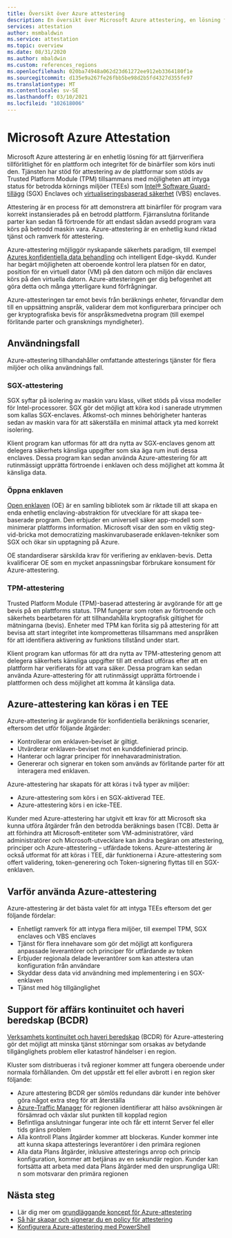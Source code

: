 ```yaml
---
title: Översikt över Azure attestering
description: En översikt över Microsoft Azure attestering, en lösning för att intyga betrodda körnings miljöer (TEEs)
services: attestation
author: msmbaldwin
ms.service: attestation
ms.topic: overview
ms.date: 08/31/2020
ms.author: mbaldwin
ms.custom: references_regions
ms.openlocfilehash: 020ba74948a062d23d61272ee912eb3364180f1e
ms.sourcegitcommit: d135e9a267fe26fbb5be98d2b5fd4327d355fe97
ms.translationtype: MT
ms.contentlocale: sv-SE
ms.lasthandoff: 03/10/2021
ms.locfileid: "102618006"
---
```

# <a name="microsoft-azure-attestation"></a>Microsoft Azure Attestation 

Microsoft Azure attestering är en enhetlig lösning för att fjärrverifiera tillförlitlighet för en plattform och integritet för de binärfiler som körs inuti den. Tjänsten har stöd för attestering av de plattformar som stöds av Trusted Platform Module (TPM) tillsammans med möjligheten att intyga status för betrodda körnings miljöer (TEEs) som [Intel® Software Guard-tillägg](https://www.intel.com/content/www/us/en/architecture-and-technology/software-guard-extensions.html) (SGX) Enclaves och [virtualiseringsbaserad säkerhet](/windows-hardware/design/device-experiences/oem-vbs) (VBS) enclaves. 

Attestering är en process för att demonstrera att binärfiler för program vara korrekt instansierades på en betrodd plattform. Fjärranslutna förlitande parter kan sedan få förtroende för att endast sådan avsedd program vara körs på betrodd maskin vara. Azure-attestering är en enhetlig kund riktad tjänst och ramverk för attestering.

Azure-attestering möjliggör nyskapande säkerhets paradigm, till exempel [Azures konfidentiella data behandling](../confidential-computing/overview.md) och intelligent Edge-skydd. Kunder har begärt möjligheten att oberoende kontrol lera platsen för en dator, position för en virtuell dator (VM) på den datorn och miljön där enclaves körs på den virtuella datorn. Azure-attesteringen ger dig befogenhet att göra detta och många ytterligare kund förfrågningar.

Azure-attesteringen tar emot bevis från beräknings enheter, förvandlar dem till en uppsättning anspråk, validerar dem mot konfigurerbara principer och ger kryptografiska bevis för anspråksmedvetna program (till exempel förlitande parter och gransknings myndigheter).

## <a name="use-cases"></a>Användningsfall

Azure-attestering tillhandahåller omfattande attesterings tjänster för flera miljöer och olika användnings fall.

### <a name="sgx-attestation"></a>SGX-attestering

SGX syftar på isolering av maskin varu klass, vilket stöds på vissa modeller för Intel-processorer. SGX gör det möjligt att köra kod i sanerade utrymmen som kallas SGX-enclaves. Åtkomst-och minnes behörigheter hanteras sedan av maskin vara för att säkerställa en minimal attack yta med korrekt isolering.

Klient program kan utformas för att dra nytta av SGX-enclaves genom att delegera säkerhets känsliga uppgifter som ska äga rum inuti dessa enclaves. Dessa program kan sedan använda Azure-attestering för att rutinmässigt upprätta förtroende i enklaven och dess möjlighet att komma åt känsliga data.

### <a name="open-enclave"></a>Öppna enklaven
[Open enklaven](https://openenclave.io/sdk/) (OE) är en samling bibliotek som är riktade till att skapa en enda enhetlig enclaving-abstraktion för utvecklare för att skapa tee-baserade program. Den erbjuder en universell säker app-modell som minimerar plattforms information. Microsoft visar den som en viktig steg-vid-bricka mot democratizing maskinvarubaserade enklaven-tekniker som SGX och ökar sin upptagning på Azure.

OE standardiserar särskilda krav för verifiering av enklaven-bevis. Detta kvalificerar OE som en mycket anpassningsbar förbrukare konsument för Azure-attestering.

### <a name="tpm-attestation"></a>TPM-attestering 

Trusted Platform Module (TPM)-baserad attestering är avgörande för att ge bevis på en plattforms status. TPM fungerar som roten av förtroende och säkerhets bearbetaren för att tillhandahålla kryptografisk giltighet för mätningarna (bevis). Enheter med TPM kan förlita sig på attestering för att bevisa att start integritet inte komprometteras tillsammans med anspråken för att identifiera aktivering av funktions tillstånd under start. 

Klient program kan utformas för att dra nytta av TPM-attestering genom att delegera säkerhets känsliga uppgifter till att endast utföras efter att en plattform har verifierats för att vara säker. Dessa program kan sedan använda Azure-attestering för att rutinmässigt upprätta förtroende i plattformen och dess möjlighet att komma åt känsliga data.

## <a name="azure-attestation-can-run-in-a-tee"></a>Azure-attestering kan köras i en TEE

Azure-attestering är avgörande för konfidentiella beräknings scenarier, eftersom det utför följande åtgärder:

- Kontrollerar om enklaven-beviset är giltigt.
- Utvärderar enklaven-beviset mot en kunddefinierad princip.
- Hanterar och lagrar principer för innehavaradministration.
- Genererar och signerar en token som används av förlitande parter för att interagera med enklaven.

Azure-attestering har skapats för att köras i två typer av miljöer:
- Azure-attestering som körs i en SGX-aktiverad TEE.
- Azure-attestering körs i en icke-TEE.

Kunder med Azure-attestering har utgivit ett krav för att Microsoft ska kunna utföra åtgärder från den betrodda beräknings basen (TCB). Detta är att förhindra att Microsoft-entiteter som VM-administratörer, värd administratörer och Microsoft-utvecklare kan ändra begäran om attestering, principer och Azure-attestering – utfärdade tokens. Azure-attestering är också utformat för att köras i TEE, där funktionerna i Azure-attestering som offert validering, token-generering och Token-signering flyttas till en SGX-enklaven.

## <a name="why-use-azure-attestation"></a>Varför använda Azure-attestering

Azure-attestering är det bästa valet för att intyga TEEs eftersom det ger följande fördelar: 

- Enhetligt ramverk för att intyga flera miljöer, till exempel TPM, SGX enclaves och VBS enclaves 
- Tjänst för flera innehavare som gör det möjligt att konfigurera anpassade leverantörer och principer för utfärdande av token
- Erbjuder regionala delade leverantörer som kan attestera utan konfiguration från användare
- Skyddar dess data vid användning med implementering i en SGX-enklaven
- Tjänst med hög tillgänglighet 

## <a name="business-continuity-and-disaster-recovery-bcdr-support"></a>Support för affärs kontinuitet och haveri beredskap (BCDR)

[Verksamhets kontinuitet och haveri beredskap](../best-practices-availability-paired-regions.md) (BCDR) för Azure-attestering gör det möjligt att minska tjänst störningar som orsakas av betydande tillgänglighets problem eller katastrof händelser i en region.

Kluster som distribueras i två regioner kommer att fungera oberoende under normala förhållanden. Om det uppstår ett fel eller avbrott i en region sker följande:

- Azure attestering BCDR ger sömlös redundans där kunder inte behöver göra något extra steg för att återställa
- [Azure-Traffic Manager](../traffic-manager/index.yml) för regionen identifierar att hälso avsökningen är försämrad och växlar slut punkten till kopplad region
- Befintliga anslutningar fungerar inte och får ett internt Server fel eller tids gräns problem
- Alla kontroll Plans åtgärder kommer att blockeras. Kunder kommer inte att kunna skapa attesterings leverantörer i den primära regionen
- Alla data Plans åtgärder, inklusive attesterings anrop och princip konfiguration, kommer att betjänas av en sekundär region. Kunder kan fortsätta att arbeta med data Plans åtgärder med den ursprungliga URI: n som motsvarar den primära regionen

## <a name="next-steps"></a>Nästa steg
- Lär dig mer om [grundläggande koncept för Azure-attestering](basic-concepts.md)
- [Så här skapar och signerar du en policy för attestering](author-sign-policy.md)
- [Konfigurera Azure-attestering med PowerShell](quickstart-powershell.md)
